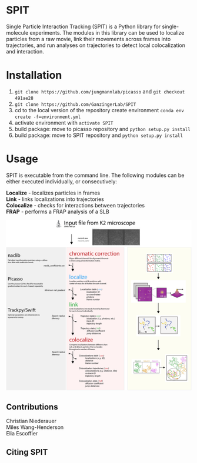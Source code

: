 # SPIT
Single Particle Interaction Tracking (SPIT) is a Python library for single-molecule experiments. The modules in this library can be used to localize particles from a raw movie, link their movements across frames into trajectories, and run analyses on trajectories to detect local colocalization and interaction.

# Installation
1. `git clone https://github.com/jungmannlab/picasso` and `git checkout 491ae28`
3. `git clone https://github.com/GanzingerLab/SPIT`
4. cd to the local version of the repository create environment `conda env create -f=environment.yml`
5. activate environment with `activate SPIT`
6. build package: move to picasso repository and `python setup.py install`
7. build package: move to SPIT repository and `python setup.py install`


# Usage
SPIT is executable from the command line. The following modules can be either executed individually, or consecutively:

**Localize** - localizes particles in frames </br>
**Link** - links localizations into trajectories </br>
**Colocalize** - checks for interactions between trajectories </br>
**FRAP** - performs a FRAP analysis of a SLB </br>

![Diagram explanation of SPIT](/spit_diagram.png?raw=true "Diagram explanation of SPIT")

## Contributions
Christian Niederauer</br>
Miles Wang-Henderson</br>
Elia Escoffier

## Citing SPIT

